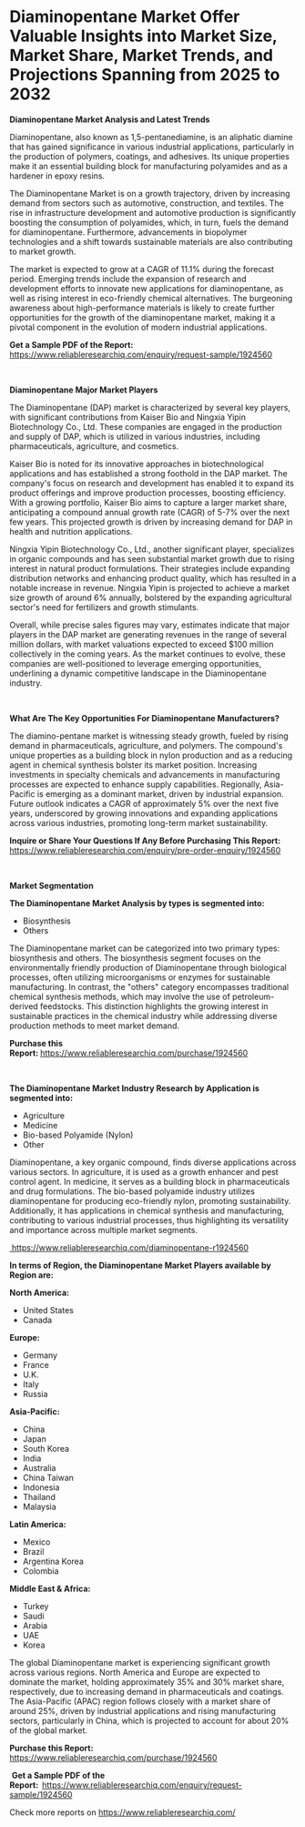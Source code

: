 <p><h1>Diaminopentane Market Offer Valuable Insights into Market Size, Market Share, Market Trends, and Projections Spanning from 2025 to 2032</h1></p><p><strong>Diaminopentane Market Analysis and Latest Trends</strong></p>
<p><p>Diaminopentane, also known as 1,5-pentanediamine, is an aliphatic diamine that has gained significance in various industrial applications, particularly in the production of polymers, coatings, and adhesives. Its unique properties make it an essential building block for manufacturing polyamides and as a hardener in epoxy resins. </p><p>The Diaminopentane Market is on a growth trajectory, driven by increasing demand from sectors such as automotive, construction, and textiles. The rise in infrastructure development and automotive production is significantly boosting the consumption of polyamides, which, in turn, fuels the demand for diaminopentane. Furthermore, advancements in biopolymer technologies and a shift towards sustainable materials are also contributing to market growth.</p><p>The market is expected to grow at a CAGR of 11.1% during the forecast period. Emerging trends include the expansion of research and development efforts to innovate new applications for diaminopentane, as well as rising interest in eco-friendly chemical alternatives. The burgeoning awareness about high-performance materials is likely to create further opportunities for the growth of the diaminopentane market, making it a pivotal component in the evolution of modern industrial applications.</p></p>
<p><strong>Get a Sample PDF of the Report:&nbsp;</strong> <a href="https://www.reliableresearchiq.com/enquiry/request-sample/1924560?utm_campaign=1877&utm_medium=2&utm_source=Github&utm_content=ia&utm_term=14012025&utm_id=diaminopentane">https://www.reliableresearchiq.com/enquiry/request-sample/1924560</a></p>
<p>&nbsp;</p>
<p><strong>Diaminopentane Major Market Players</strong></p>
<p><p>The Diaminopentane (DAP) market is characterized by several key players, with significant contributions from Kaiser Bio and Ningxia Yipin Biotechnology Co., Ltd. These companies are engaged in the production and supply of DAP, which is utilized in various industries, including pharmaceuticals, agriculture, and cosmetics.</p><p>Kaiser Bio is noted for its innovative approaches in biotechnological applications and has established a strong foothold in the DAP market. The company's focus on research and development has enabled it to expand its product offerings and improve production processes, boosting efficiency. With a growing portfolio, Kaiser Bio aims to capture a larger market share, anticipating a compound annual growth rate (CAGR) of 5-7% over the next few years. This projected growth is driven by increasing demand for DAP in health and nutrition applications.</p><p>Ningxia Yipin Biotechnology Co., Ltd., another significant player, specializes in organic compounds and has seen substantial market growth due to rising interest in natural product formulations. Their strategies include expanding distribution networks and enhancing product quality, which has resulted in a notable increase in revenue. Ningxia Yipin is projected to achieve a market size growth of around 6% annually, bolstered by the expanding agricultural sector's need for fertilizers and growth stimulants.</p><p>Overall, while precise sales figures may vary, estimates indicate that major players in the DAP market are generating revenues in the range of several million dollars, with market valuations expected to exceed $100 million collectively in the coming years. As the market continues to evolve, these companies are well-positioned to leverage emerging opportunities, underlining a dynamic competitive landscape in the Diaminopentane industry.</p></p>
<p>&nbsp;</p>
<p><strong>What Are The Key Opportunities For Diaminopentane Manufacturers?</strong></p>
<p><p>The diamino-pentane market is witnessing steady growth, fueled by rising demand in pharmaceuticals, agriculture, and polymers. The compound's unique properties as a building block in nylon production and as a reducing agent in chemical synthesis bolster its market position. Increasing investments in specialty chemicals and advancements in manufacturing processes are expected to enhance supply capabilities. Regionally, Asia-Pacific is emerging as a dominant market, driven by industrial expansion. Future outlook indicates a CAGR of approximately 5% over the next five years, underscored by growing innovations and expanding applications across various industries, promoting long-term market sustainability.</p></p>
<p><strong>Inquire or Share Your Questions If Any Before Purchasing This Report:</strong> <a href="https://www.reliableresearchiq.com/enquiry/pre-order-enquiry/1924560?utm_campaign=1877&utm_medium=2&utm_source=Github&utm_content=ia&utm_term=14012025&utm_id=diaminopentane">https://www.reliableresearchiq.com/enquiry/pre-order-enquiry/1924560</a></p>
<p>&nbsp;</p>
<p><strong>Market Segmentation</strong></p>
<p><strong>The Diaminopentane Market Analysis by types is segmented into:</strong></p>
<p><ul><li>Biosynthesis</li><li>Others</li></ul></p>
<p><p>The Diaminopentane market can be categorized into two primary types: biosynthesis and others. The biosynthesis segment focuses on the environmentally friendly production of Diaminopentane through biological processes, often utilizing microorganisms or enzymes for sustainable manufacturing. In contrast, the "others" category encompasses traditional chemical synthesis methods, which may involve the use of petroleum-derived feedstocks. This distinction highlights the growing interest in sustainable practices in the chemical industry while addressing diverse production methods to meet market demand.</p></p>
<p><strong>Purchase this Report:&nbsp;</strong><a href="https://www.reliableresearchiq.com/purchase/1924560?utm_campaign=1877&utm_medium=2&utm_source=Github&utm_content=ia&utm_term=14012025&utm_id=diaminopentane">https://www.reliableresearchiq.com/purchase/1924560</a></p>
<p>&nbsp;</p>
<p><strong>The Diaminopentane Market Industry Research by Application is segmented into:</strong></p>
<p><ul><li>Agriculture</li><li>Medicine</li><li>Bio-based Polyamide (Nylon)</li><li>Other</li></ul></p>
<p><p>Diaminopentane, a key organic compound, finds diverse applications across various sectors. In agriculture, it is used as a growth enhancer and pest control agent. In medicine, it serves as a building block in pharmaceuticals and drug formulations. The bio-based polyamide industry utilizes diaminopentane for producing eco-friendly nylon, promoting sustainability. Additionally, it has applications in chemical synthesis and manufacturing, contributing to various industrial processes, thus highlighting its versatility and importance across multiple market segments.</p></p>
<p><a href="https://www.reliableresearchiq.com/diaminopentane-r1924560?utm_campaign=1877&utm_medium=2&utm_source=Github&utm_content=ia&utm_term=14012025&utm_id=diaminopentane">&nbsp;https://www.reliableresearchiq.com/diaminopentane-r1924560</a></p>
<p><strong>In terms of Region, the Diaminopentane Market Players available by Region are:</strong></p>
<p>
    <p> <strong> North America: </strong>
        <ul>
            <li>United States</li>
            <li>Canada</li>
        </ul>
        </p> 
    <p> <strong> Europe: </strong>
        <ul>
            <li>Germany</li>
            <li>France</li>
            <li>U.K.</li>
            <li>Italy</li>
            <li>Russia</li>
        </ul>
        </p> 
    <p> <strong> Asia-Pacific: </strong>
        <ul>
            <li>China</li>
            <li>Japan</li>
            <li>South Korea</li>
            <li>India</li>
            <li>Australia</li>
            <li>China Taiwan</li>
            <li>Indonesia</li>
            <li>Thailand</li>
            <li>Malaysia</li>
        </ul>
        </p> 
    <p> <strong> Latin America: </strong>
        <ul>
            <li>Mexico</li>
            <li>Brazil</li>
            <li>Argentina Korea</li>
            <li>Colombia</li>
        </ul>
        </p> 
    <p> <strong> Middle East & Africa: </strong>
        <ul>
            <li>Turkey</li>
            <li>Saudi</li>
            <li>Arabia</li>
            <li>UAE</li>
            <li>Korea</li>
        </ul>
    </p>
    </p>
<p><p>The global Diaminopentane market is experiencing significant growth across various regions. North America and Europe are expected to dominate the market, holding approximately 35% and 30% market share, respectively, due to increasing demand in pharmaceuticals and coatings. The Asia-Pacific (APAC) region follows closely with a market share of around 25%, driven by industrial applications and rising manufacturing sectors, particularly in China, which is projected to account for about 20% of the global market.</p></p>
<p><strong>Purchase this Report: </strong><a href="https://www.reliableresearchiq.com/purchase/1924560?utm_campaign=1877&utm_medium=2&utm_source=Github&utm_content=ia&utm_term=14012025&utm_id=diaminopentane">https://www.reliableresearchiq.com/purchase/1924560</a></p>
<p>&nbsp;<strong>Get a Sample PDF of the Report:&nbsp;&nbsp;</strong><a href="https://www.reliableresearchiq.com/enquiry/request-sample/1924560?utm_campaign=1877&utm_medium=2&utm_source=Github&utm_content=ia&utm_term=14012025&utm_id=diaminopentane">https://www.reliableresearchiq.com/enquiry/request-sample/1924560</a></p>
<p><strong></strong></p>
<p>Check more reports on <a href="https://www.reliableresearchiq.com/?utm_campaign=1877&utm_medium=2&utm_source=Github&utm_content=ia&utm_term=14012025&utm_id=diaminopentane">https://www.reliableresearchiq.com/</a></p>